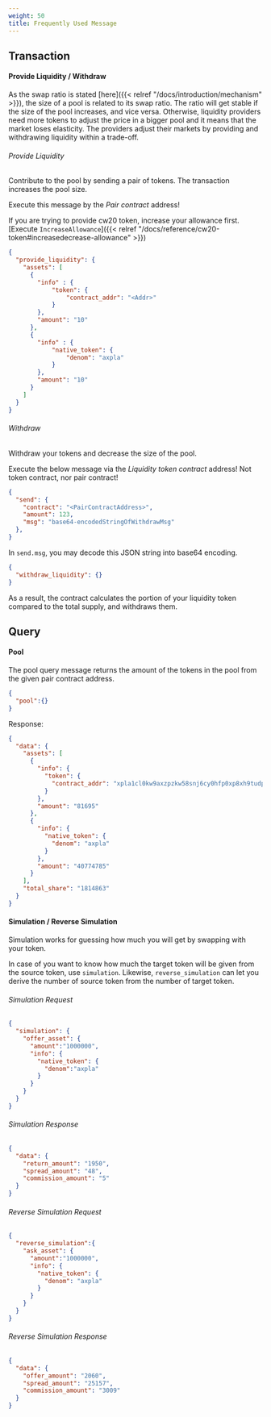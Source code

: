 ```yaml
---
weight: 50
title: Frequently Used Message
---
```


## Transaction

#### Provide Liquidity / Withdraw

As the swap ratio is stated [here]({{< relref "/docs/introduction/mechanism" >}}), the size of a pool is related to its swap ratio. The ratio will get stable if the size of the pool increases, and vice versa. Otherwise, liquidity providers need more tokens to adjust the price in a bigger pool and it means that the market loses elasticity. The providers adjust their markets by providing and withdrawing liquidity within a trade-off.

###### Provide Liquidity

Contribute to the pool by sending a pair of tokens. The transaction increases the pool size.

Execute this message by the *Pair contract* address!

If you are trying to provide cw20 token, increase your allowance first. [Execute `IncreaseAllowance`]({{< relref "/docs/reference/cw20-token#increasedecrease-allowance" >}})

```json
{
  "provide_liquidity": {
    "assets": [
      {
        "info" : {
            "token": {
                "contract_addr": "<Addr>"
            }
        },
        "amount": "10"
      },
      {
        "info" : {
            "native_token": {
                "denom": "axpla"
            }
        },
        "amount": "10"
      }
    ]
  }
}
```

###### Withdraw

Withdraw your tokens and decrease the size of the pool.

Execute the below message via the *Liquidity token contract* address! Not token contract, nor pair contract!

```json
{
  "send": {
    "contract": "<PairContractAddress>",
    "amount": 123,
    "msg": "base64-encodedStringOfWithdrawMsg"
  },
}
```

In `send.msg`, you may decode this JSON string into base64 encoding.

```json
{
  "withdraw_liquidity": {}
}
```

As a result, the contract calculates the portion of your liquidity token compared to the total supply, and withdraws them.

## Query

#### Pool

The pool query message returns the amount of the tokens in the pool from the given pair contract address.

```json
{
  "pool":{}
}
```

Response:

```json
{
  "data": {
    "assets": [
      {
        "info": {
          "token": {
            "contract_addr": "xpla1cl0kw9axzpzkw58snj6cy0hfp0xp8xh9tudpw2exvzuupn3fafwqqhjc24"
          }
        },
        "amount": "81695"
      },
      {
        "info": {
          "native_token": {
            "denom": "axpla"
          }
        },
        "amount": "40774785"
      }
    ],
    "total_share": "1814863"
  }
}
```

#### Simulation / Reverse Simulation

Simulation works for guessing how much you will get by swapping with your token.

In case of you want to know how much the target token will be given from the source token, use `simulation`. Likewise, `reverse_simulation` can let you derive the number of source token from the number of target token.

###### Simulation Request

```json
{
  "simulation": {
    "offer_asset": {
      "amount":"1000000",
      "info": {
        "native_token": {
          "denom":"axpla"
        }
      }
    }
  }
}
```

###### Simulation Response

```json
{
  "data": {
    "return_amount": "1950",
    "spread_amount": "48",
    "commission_amount": "5"
  }
}
```

###### Reverse Simulation Request

```json
{
  "reverse_simulation":{
    "ask_asset": {
      "amount":"1000000",
      "info": {
        "native_token": {
          "denom": "axpla"
        }
      }
    }
  }
}
```

###### Reverse Simulation Response

```json
{
  "data": {
    "offer_amount": "2060",
    "spread_amount": "25157",
    "commission_amount": "3009"
  }
}
```
